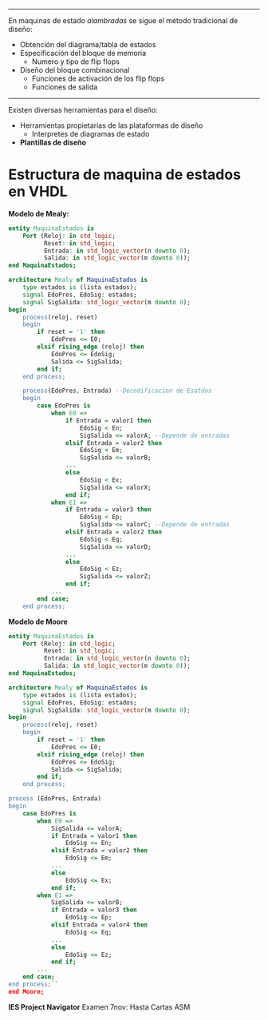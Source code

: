 ___

En maquinas de estado *alambradas* se sigue el método tradicional de diseño:
- Obtención del diagrama/tabla de estados
- Especificación del bloque de memoria
	- Numero y tipo de flip flops
- Diseño del bloque combinacional
	- Funciones de activación de los flip flops
	- Funciones de salida

___
Existen diversas herramientas para el diseño:
- Herramientas propietarias de las plataformas de diseño
	- Interpretes de diagramas de estado
- **Plantillas de diseño**

# Estructura de maquina de estados en VHDL

**Modelo de Mealy:**
```vhdl
entity MaquinaEstados is
	Port (Reloj: in std_logic;
		  Reset: in std_logic;
		  Entrada: in std_logic_vector(n downto 0);
		  Salida: in std_logic_vector(m downto 0));
end MaquinaEstados;

architecture Mealy of MaquinaEstados is
	type estados is (lista estados);
	signal EdoPres, EdoSig: estados;
	signal SigSalida: std_logic_vector(m downto 0);
begin
	process(reloj, reset)
	begin
		if reset = '1' then
			EdoPres <= E0;
		elsif rising_edge (reloj) then
			EdoPres <= EdoSig;
			Salida <= SigSalida;
		end if;
	end process;

	process(EdoPres, Entrada) --Decodificacion de Esatdos
	begin
		case EdoPres is
			when E0 =>
				if Entrada = valor1 then
					EdoSig < En;
					SigSalida <= valorA; --Depende de entradas
				elsif Entrada = valor2 then
					EdoSig < Em;
					SigSalida <= valorB;
				...
				else
					EdoSig < Ex;
					SigSalida <= valorX;
				end if;
			when E1 =>
				if Entrada = valor3 then
					EdoSig < Ep;
					SigSalida <= valorC; --Depende de entradas
				elsif Entrada = valor2 then
					EdoSig < Eq;
					SigSalida <= valorD;
				...
				else
					EdoSig < Ez;
					SigSalida <= valorZ;
				end if;
			...
		end case;
	end process;
```

**Modelo de Moore**
```vhdl
entity MaquinaEstados is
	Port (Reloj: in std_logic;
		  Reset: in std_logic;
		  Entrada: in std_logic_vector(n downto 0);
		  Salida: in std_logic_vector(m downto 0));
end MaquinaEstados;

architecture Mealy of MaquinaEstados is
	type estados is (lista estados);
	signal EdoPres, EdoSig: estados;
	signal SigSalida: std_logic_vector(m downto 0);
begin
	process(reloj, reset)
	begin
		if reset = '1' then
			EdoPres <= E0;
		elsif rising_edge (reloj) then
			EdoPres <= EdoSig;
			Salida <= SigSalida;
		end if;
	end process;

process (EdoPres, Entrada)
begin
	case EdoPres is
		when E0 =>
			SigSalida <= valorA;
			if Entrada = valor1 then
				EdoSig <= En;
			elsif Entrada = valor2 then
				EdoSig <= Em;
			...
			else
				EdoSig <= Ex;
			end if;
		when E1 =>
			SigSalida <= valorB;
			if Entrada = valor3 then
				EdoSig <= Ep;
			elsif Entrada = valor4 then
				EdoSig <= Eq;
			...
			else
				EdoSig <= Ez;
			end if;
		...
	end case;
end process;``         
end Moore;
```

**IES Project Navigator**
Examen 7nov: Hasta Cartas ASM